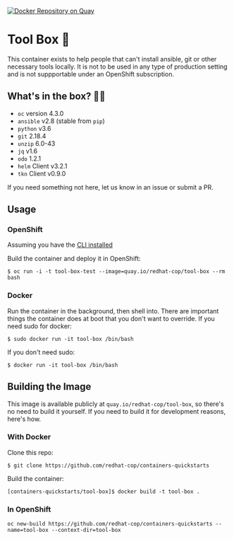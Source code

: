 [![Docker Repository on Quay](https://quay.io/repository/redhat-cop/tool-box/status "Docker Repository on Quay")](https://quay.io/repository/redhat-cop/tool-box)

# Tool Box 🧰

This container exists to help people that can't install ansible, git or other necessary tools locally. It is not to be used in any type of production setting and is not suppportable under an OpenShift subscription.

## What's in the box? 👱‍♂

- `oc` version 4.3.0
- `ansible` v2.8 (stable from `pip`)
- `python` v3.6
- `git` 2.18.4
- `unzip` 6.0-43
- `jq` v1.6
- `odo` 1.2.1
- `helm` Client v3.2.1
- `tkn` Client v0.9.0

If you need something not here, let us know in an issue or submit a PR.

## Usage

### OpenShift

Assuming you have the [CLI installed](https://docs.openshift.com/container-platform/3.11/cli_reference/get_started_cli.html)

Build the container and deploy it in OpenShift:

`$ oc run -i -t tool-box-test --image=quay.io/redhat-cop/tool-box --rm bash`

### Docker

Run the container in the background, then shell into. There are important things the container does at boot that you don't want to override. If you need sudo for docker:

`$ sudo docker run -it tool-box /bin/bash`

If you don't need sudo:

`$ docker run -it tool-box /bin/bash`

## Building the Image

This image is available publicly at `quay.io/redhat-cop/tool-box`, so there's no need to build it yourself. If you need to build it for development reasons, here's how.

### With Docker

Clone this repo:

`$ git clone https://github.com/redhat-cop/containers-quickstarts`

Build the container:

`[containers-quickstarts/tool-box]$ docker build -t tool-box .`

### In OpenShift

`oc new-build https://github.com/redhat-cop/containers-quickstarts --name=tool-box --context-dir=tool-box`
